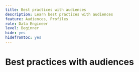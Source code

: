 ```yaml
---
title: Best practices with audiences
description: Learn best practices with audiences
feature: Audiences, Profiles
role: Data Engineer
level: Beginner
hide: yes
hidefromtoc: yes
---
```

# Best practices with audiences
